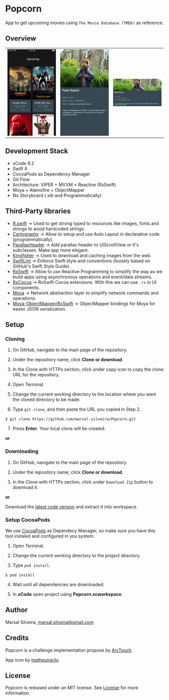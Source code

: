 # Popcorn
App to get upcoming movies using `The Movie Database (TMDb)` as reference.

## Overview

<table>
  <tr>
    <th>
      <img src="Screenshots/1_Popcorn_upcoming.png" width="220"/>
    </th>
    <th>
      <img src="Screenshots/2_Popcorn_details_port.png" width="220"/>
    </th>
    <th>
      <img src="Screenshots/3_Popcorn_details_land.png" width="220"/>
    </th>
  </tr>
</table>

## Development Stack

- xCode 9.2
- Swift 4
- CocoaPods as Dependency Manager
- Git Flow
- Architecture: VIPER + MVVM + Reactive (RxSwift)
- Moya + Alamofire + ObjectMapper
- No Storyboard (.xib and Programmatically)

## Third-Party libraries

- [R.swift](https://github.com/mac-cain13/R.swift) -> Used to get strong typed to resources like images, fonts and strings to avoid hardcoded strings.
- [Cartography](https://github.com/robb/Cartography) -> Allow to setup and use Auto Layout in declarative code (programmatically).
- [ParallaxHeader](https://github.com/romansorochak/ParallaxHeader) -> Add parallax header to UIScrollView or it's subclasses. Make app more elegant.
- [Kingfisher](https://github.com/onevcat/Kingfisher) -> Used to download and caching images from the web.
- [SwiftLint](https://github.com/realm/SwiftLint) -> Enforce Swift style and conventions (loosely based on GitHub's Swift Style Guide).
- [RxSwift](https://github.com/ReactiveX/RxSwift) -> Allow to use Reactive Programming to simplify the way as we build apps using asynchronous operations and event/data streams.
- [RxCocoa](https://github.com/ReactiveX/RxSwift/tree/master/RxCocoa) -> RxSwift Cocoa extensions. With this we can use `.rx` in UI components.
- [Moya](https://github.com/ivanbruel/Moya-ObjectMapper) -> Network abstraction layer to simplify network commands and operations.
- [Moya-ObjectMapper/RxSwift](https://github.com/ivanbruel/Moya-ObjectMapper) -> ObjectMapper bindings for Moya for easier JSON serialization.

## Setup
 
### Cloning

1. On GitHub, navigate to the main page of the repository.

2. Under the repository name, click **Clone or download**.

3. In the Clone with HTTPs section, click under copy icon to copy the clone URL for the repository.

4. Open Terminal.

5. Change the current working directory to the location where you want the cloned directory to be made.

6. Type `git clone`, and then paste the URL you copied in Step 2.

```
$ git clone https://github.com/marsal-silveira/Popcorn.git
```

7. Press **Enter**. Your local clone will be created.

**or**

### Downloading

1. On GitHub, navigate to the main page of the repository.

2. Under the repository name, click **Clone or download**.

3. In the Clone with HTTPs section, click under `Download Zip` button to download it.

**or**

Download the [latest code version](https://github.com/marsal-silveira/Popcorn/archive/master.zip) and extract it into workspace.

### Setup CocoaPods

We use [CocoaPods](https://guides.cocoapods.org/using/getting-started.html) as Dependecy Manager, so make sure you have this tool instaled and configured in you system.

1. Open Terminal.

2. Change the current working directory to the project directory.

3. Type `pod install`.

```
$ pod install
```

4. Wait until all dependencies are downloaded.

5. In **xCode** open project using **Popcorn.xcworkspace**.

## Author
Marsal Silveira, marsal.silveira@gmail.com

## Credits
Popcorn is a challenge implementation propose by [ArcTouch](https://arctouch.com).

App icon by [matheusgrilo](https://matheusgrilo.deviantart.com/art/Movies-and-Popcorn-Folder-Icon-441651956).

## License
Popcorn is released under an MIT license. See [License](LICENSE) for more information.
